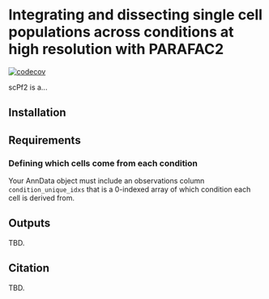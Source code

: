 # Integrating and dissecting single cell populations across conditions at high resolution with PARAFAC2

[![codecov](https://codecov.io/gh/meyer-lab/parafac2/branch/main/graph/badge.svg?token=srqQtzqc6V)](https://codecov.io/gh/meyer-lab/parafac2)

scPf2 is a...

## Installation

## Requirements

### Defining which cells come from each condition

Your AnnData object must include an observations column `condition_unique_idxs` that is a 0-indexed array of which condition each cell is derived from.

## Outputs

TBD.

## Citation

TBD.
